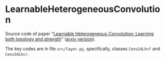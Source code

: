 # LearnableHeterogeneousConvolution

Source code of paper "[Learnable Heterogeneous Convolution: Learning both topology and strength](https://www.sciencedirect.com/science/article/abs/pii/S089360802100126X)" ([arxiv version]()).

The key codes are in file ``src/layer.py``, specifically, classes ``Conv2dLhcf`` and ``Conv2dLhcr``.
